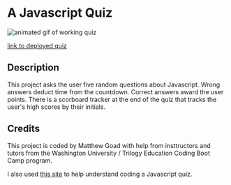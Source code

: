 # A Javascript Quiz

![animated gif of working quiz]()

[link to deployed quiz]()

## Description

This project asks the user five random questions about Javascript. Wrong answers deduct time from the countdown. Correct answers award the user points. There is a scorboard tracker at the end of the quiz that tracks the user's high scores by their initials. 

## Credits

This project is coded by Matthew Goad with help from insttructors and tutors from the Washington University / Trilogy Education Coding Boot Camp program. 

I also used [this site](https://www.sitepoint.com/simple-javascript-quiz/) to help understand coding a Javascript quiz. 